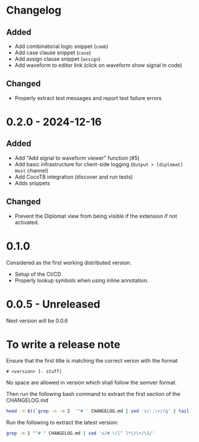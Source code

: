 # Changelog

## Added

 - Add combinatorial logic snippet (`comb`)
 - Add case clause snippet (`case`)
 - Add assign clause snippet (`assign`)
 - Add waveform to editor link (click on waveform show signal in code)

## Changed

 - Properly extract test messages and report test failure errors

# 0.2.0 - 2024-12-16

## Added 
- Add "Add signal to waveform viewer" function (#5)
- Add basic infrastructure for client-side logging (`Output > [diplomat] Host` channel)
- Add CocoTB integration (discover and run tests)
- Adds snippets 

## Changed
- Prevent the Diplomat view from being visible if the extension if not activated.


# 0.1.0
Considered as the first working distributed version.

- Setup of the CI/CD
- Properly lookup symbols when using inline annotation.

# 0.0.5 - Unreleased
Next version will be 0.0.6

# To write a release note

Ensure that the first title is matching the correct verion with the format
```
# <version> [- stuff]
```
No space are allowed in version which shall follow the semver format.

Then run the following bash command to extraxt the first section of the CHANGELOG.md
```bash
head -n $((`grep -n -m 2  '^# ' CHANGELOG.md | sed 's/:.\+//g' | tail -n 1`-1)) CHANGELOG.md
```

Run the following to extract the latest version:
```bash
grep -m 1 "^# " CHANGELOG.md | sed 's/# \([^ ]*\)\+/\1/'
```
